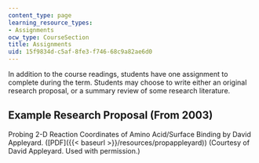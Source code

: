 ```yaml
---
content_type: page
learning_resource_types:
- Assignments
ocw_type: CourseSection
title: Assignments
uid: 15f9834d-c5af-8fe3-f746-68c9a82ae6d0
---
```


In addition to the course readings, students have one assignment to complete during the term. Students may choose to write either an original research proposal, or a summary review of some research literature.

Example Research Proposal (From 2003)
-------------------------------------

Probing 2-D Reaction Coordinates of Amino Acid/Surface Binding by David Appleyard. ([PDF]({{< baseurl >}}/resources/propappleyard)) (Courtesy of David Appleyard. Used with permission.)